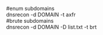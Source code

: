 #enum subdomains  
dnsrecon -d DOMAIN -t axfr  
#brute subdomains  
dnsrecon -d DOMAIN -D list.txt -t brt
